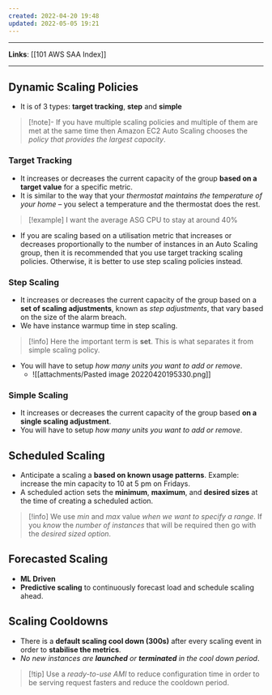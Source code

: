 ```yaml
---
created: 2022-04-20 19:48
updated: 2022-05-05 19:21
---
```

---
**Links**: [[101 AWS SAA Index]]

---

## Dynamic Scaling Policies
- It is of 3 types: **target tracking**, **step** and **simple**

> [!note]- If you have multiple scaling policies and multiple of them are met at the same time then
> Amazon EC2 Auto Scaling chooses the *policy that provides the largest capacity*.

### Target Tracking
- It increases or decreases the current capacity of the group **based on a target value** for a specific metric. 
- It is similar to the way that your *thermostat maintains the temperature of your home* – you select a temperature and the thermostat does the rest.

> [!example] I want the average ASG CPU to stay at around 40%

- If you are scaling based on a utilisation metric that increases or decreases proportionally to the number of instances in an Auto Scaling group, then it is recommended that you use target tracking scaling policies. Otherwise, it is better to use step scaling policies instead.

### Step Scaling
- It increases or decreases the current capacity of the group based on a **set of scaling adjustments**, known as *step adjustments*, that vary based on the size of the alarm breach.
- We have instance warmup time in step scaling.

> [!info] Here the important term is **set**. This is what separates it from simple scaling policy.

- You will have to setup *how many units you want to add or remove*.
	- ![[attachments/Pasted image 20220420195330.png]]

### Simple Scaling
- It increases or decreases the current capacity of the group based **on a single scaling adjustment**.
- You will have to setup *how many units you want to add or remove*.

## Scheduled Scaling
- Anticipate a scaling a **based on known usage patterns**. Example: increase the min capacity to 10 at 5 pm on Fridays.
- A scheduled action sets the **minimum**, **maximum**, and **desired sizes** at the time of creating a scheduled action.

> [!info] We use *min* and *max* value *when we want to specify a range*. If you *know* the *number of instances* that will be required then go with the *desired sized option*.

## Forecasted Scaling
- **ML Driven**
- **Predictive scaling** to continuously forecast load and schedule scaling ahead.

## Scaling Cooldowns
- There is a **default scaling cool down (300s)** after every scaling event in order to **stabilise the metrics**.
- *No new instances are **launched** or **terminated** in the cool down period*.

> [!tip] Use a *ready-to-use AMI* to reduce configuration time in order to be serving request fasters and reduce the cooldown period.



